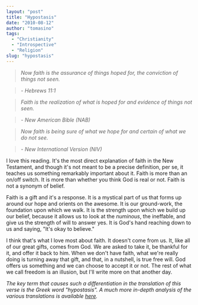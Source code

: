 ```yaml
---
layout: "post"
title: "Hypostasis"
date: "2010-08-12"
author: "tomasino"
tags:
  - "Christianity"
  - "Introspective"
  - "Religion"
slug: "hypostasis"
---
```


> *Now faith is the assurance of things hoped for, the conviction of things not seen.*

> *- Hebrews 11:1*

> *Faith is the realization of what is hoped for and evidence of things not seen.*

> *- New American Bible (NAB)*

> *Now faith is being sure of what we hope for and certain of what we do not see.*

> *- New International Version (NIV)*

I love this reading. It's the most direct explanation of faith in the
New Testament, and though it's not meant to be a precise definition, per
se, it teaches us something remarkably important about it. Faith is more
than an on/off switch. It is more than whether you think God is real or
not. Faith is not a synonym of belief.

Faith is a gift and it's a response. It is a mystical part of us that
forms up around our hope and orients on the awesome. It is our
ground-work, the foundation upon which we walk. It is the strength upon
which we build up our belief, because it allows us to look at the <span
style="font-style:italic">numinous</span>, the ineffable, and give us
the strength of will to answer yes. It is God's hand reaching down to us
and saying, "It's okay to believe."

I think that's what I love most about faith. It doesn't come from us.
It, like all of our great gifts, comes from God. We are asked to take
it, be thankful for it, and offer it back to him. When we don't have
faith, what we're really doing is turning away that gift, and that, in a
nutshell, is true free will. God offers us something and we can choose
to accept it or not. The rest of what we call freedom is an illusion,
but I'll write more on that another day.

*The key term that causes such a differentiation in the translation of
this verse is the Greek word "hypostasis". A much more in-depth analysis
of the various translations is available [here][].*

  [here]: //hopefaithprayer.com/?page_id=472
